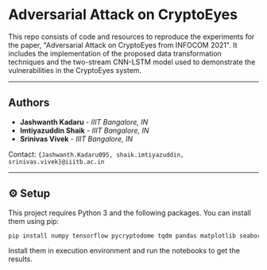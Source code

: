 # Adversarial Attack on CryptoEyes

This repo consists of code and resources to reproduce the experiments for the paper, "Adversarial Attack on CryptoEyes from INFOCOM 2021". It includes the implementation of the proposed data transformation techniques and the two-stream CNN-LSTM model used to demonstrate the vulnerabilities in the CryptoEyes system.

---

## Authors

* **Jashwanth Kadaru** - *IIIT Bangalore, IN*
* **Imtiyazuddin Shaik** - *IIIT Bangalore, IN*
* **Srinivas Vivek** - *IIIT Bangalore, IN*

Contact: `{Jashwanth.Kadaru095, shaik.imtiyazuddin, srinivas.vivek}@iiitb.ac.in`

---

## ⚙️ Setup

This project requires Python 3 and the following packages. You can install them using pip:

```bash
pip install numpy tensorflow pycryptodome tqdm pandas matplotlib seaborn
```
Install them in execution environment and run the notebooks to get the results. 
